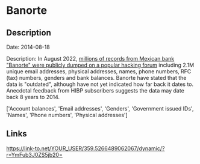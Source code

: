 # Banorte

## Description

Date: 2014-08-18

Description:
In August 2022, <a href="https://krebsonsecurity.com/2022/08/when-efforts-to-contain-a-data-breach-backfire/" target="_blank" rel="noopener">millions of records from Mexican bank &quot;Banorte&quot; were publicly dumped on a popular hacking forum</a> including 2.1M unique email addresses, physical addresses, names, phone numbers, RFC (tax) numbers, genders and bank balances. Banorte have stated that the data is &quot;outdated&quot;, although have not yet indicated how far back it dates to. Anecdotal feedback from HIBP subscribers suggests the data may date back 8 years to 2014.


['Account balances', 'Email addresses', 'Genders', 'Government issued IDs', 'Names', 'Phone numbers', 'Physical addresses']

## Links

https://link-to.net/YOUR_USER/359.5266489062067/dynamic/?r=YmFub3J0ZS5jb20=